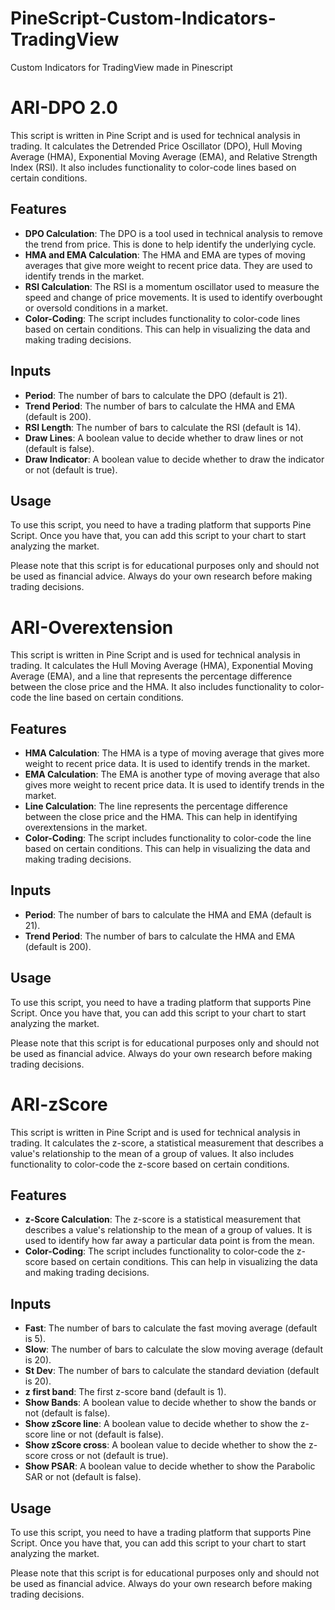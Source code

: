 # PineScript-Custom-Indicators-TradingView
Custom Indicators for TradingView made in Pinescript

# ARI-DPO 2.0

This script is written in Pine Script and is used for technical analysis in trading. It calculates the Detrended Price Oscillator (DPO), Hull Moving Average (HMA), Exponential Moving Average (EMA), and Relative Strength Index (RSI). It also includes functionality to color-code lines based on certain conditions.

## Features

- **DPO Calculation**: The DPO is a tool used in technical analysis to remove the trend from price. This is done to help identify the underlying cycle.
- **HMA and EMA Calculation**: The HMA and EMA are types of moving averages that give more weight to recent price data. They are used to identify trends in the market.
- **RSI Calculation**: The RSI is a momentum oscillator used to measure the speed and change of price movements. It is used to identify overbought or oversold conditions in a market.
- **Color-Coding**: The script includes functionality to color-code lines based on certain conditions. This can help in visualizing the data and making trading decisions.

## Inputs

- **Period**: The number of bars to calculate the DPO (default is 21).
- **Trend Period**: The number of bars to calculate the HMA and EMA (default is 200).
- **RSI Length**: The number of bars to calculate the RSI (default is 14).
- **Draw Lines**: A boolean value to decide whether to draw lines or not (default is false).
- **Draw Indicator**: A boolean value to decide whether to draw the indicator or not (default is true).

## Usage

To use this script, you need to have a trading platform that supports Pine Script. Once you have that, you can add this script to your chart to start analyzing the market.

Please note that this script is for educational purposes only and should not be used as financial advice. Always do your own research before making trading decisions.


# ARI-Overextension

This script is written in Pine Script and is used for technical analysis in trading. It calculates the Hull Moving Average (HMA), Exponential Moving Average (EMA), and a line that represents the percentage difference between the close price and the HMA. It also includes functionality to color-code the line based on certain conditions.

## Features

- **HMA Calculation**: The HMA is a type of moving average that gives more weight to recent price data. It is used to identify trends in the market.
- **EMA Calculation**: The EMA is another type of moving average that also gives more weight to recent price data. It is used to identify trends in the market.
- **Line Calculation**: The line represents the percentage difference between the close price and the HMA. This can help in identifying overextensions in the market.
- **Color-Coding**: The script includes functionality to color-code the line based on certain conditions. This can help in visualizing the data and making trading decisions.

## Inputs

- **Period**: The number of bars to calculate the HMA and EMA (default is 21).
- **Trend Period**: The number of bars to calculate the HMA and EMA (default is 200).

## Usage

To use this script, you need to have a trading platform that supports Pine Script. Once you have that, you can add this script to your chart to start analyzing the market.

Please note that this script is for educational purposes only and should not be used as financial advice. Always do your own research before making trading decisions.


# ARI-zScore

This script is written in Pine Script and is used for technical analysis in trading. It calculates the z-score, a statistical measurement that describes a value's relationship to the mean of a group of values. It also includes functionality to color-code the z-score based on certain conditions.

## Features

- **z-Score Calculation**: The z-score is a statistical measurement that describes a value's relationship to the mean of a group of values. It is used to identify how far away a particular data point is from the mean.
- **Color-Coding**: The script includes functionality to color-code the z-score based on certain conditions. This can help in visualizing the data and making trading decisions.

## Inputs

- **Fast**: The number of bars to calculate the fast moving average (default is 5).
- **Slow**: The number of bars to calculate the slow moving average (default is 20).
- **St Dev**: The number of bars to calculate the standard deviation (default is 20).
- **z first band**: The first z-score band (default is 1).
- **Show Bands**: A boolean value to decide whether to show the bands or not (default is false).
- **Show zScore line**: A boolean value to decide whether to show the z-score line or not (default is false).
- **Show zScore cross**: A boolean value to decide whether to show the z-score cross or not (default is true).
- **Show PSAR**: A boolean value to decide whether to show the Parabolic SAR or not (default is false).

## Usage

To use this script, you need to have a trading platform that supports Pine Script. Once you have that, you can add this script to your chart to start analyzing the market.

Please note that this script is for educational purposes only and should not be used as financial advice. Always do your own research before making trading decisions.